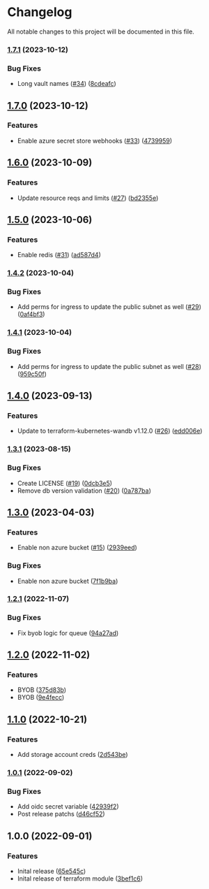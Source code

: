 # Changelog

All notable changes to this project will be documented in this file.

### [1.7.1](https://github.com/wandb/terraform-azurerm-wandb/compare/v1.7.0...v1.7.1) (2023-10-12)


### Bug Fixes

* Long vault names ([#34](https://github.com/wandb/terraform-azurerm-wandb/issues/34)) ([8cdeafc](https://github.com/wandb/terraform-azurerm-wandb/commit/8cdeafc8637041bc8f4eb32cf641ab91655b7335))

## [1.7.0](https://github.com/wandb/terraform-azurerm-wandb/compare/v1.6.0...v1.7.0) (2023-10-12)


### Features

* Enable azure secret store webhooks ([#33](https://github.com/wandb/terraform-azurerm-wandb/issues/33)) ([4739959](https://github.com/wandb/terraform-azurerm-wandb/commit/47399593843b6725c4eca5470ea471a0f3747033))

## [1.6.0](https://github.com/wandb/terraform-azurerm-wandb/compare/v1.5.0...v1.6.0) (2023-10-09)


### Features

* Update resource reqs and limits ([#27](https://github.com/wandb/terraform-azurerm-wandb/issues/27)) ([bd2355e](https://github.com/wandb/terraform-azurerm-wandb/commit/bd2355edc497fd00934890e8d0203c3222ebe7fd))

## [1.5.0](https://github.com/wandb/terraform-azurerm-wandb/compare/v1.4.2...v1.5.0) (2023-10-06)


### Features

* Enable redis ([#31](https://github.com/wandb/terraform-azurerm-wandb/issues/31)) ([ad587d4](https://github.com/wandb/terraform-azurerm-wandb/commit/ad587d46cc2b2a326dd99f51ce389cb6976ad166))

### [1.4.2](https://github.com/wandb/terraform-azurerm-wandb/compare/v1.4.1...v1.4.2) (2023-10-04)


### Bug Fixes

* Add perms for ingress to update the public subnet as well ([#29](https://github.com/wandb/terraform-azurerm-wandb/issues/29)) ([0af4bf3](https://github.com/wandb/terraform-azurerm-wandb/commit/0af4bf3310979e972cd04e19ee6d06cfec313742))

### [1.4.1](https://github.com/wandb/terraform-azurerm-wandb/compare/v1.4.0...v1.4.1) (2023-10-04)


### Bug Fixes

* Add perms for ingress to update the public subnet as well ([#28](https://github.com/wandb/terraform-azurerm-wandb/issues/28)) ([959c50f](https://github.com/wandb/terraform-azurerm-wandb/commit/959c50fe3a7379dd37350443d1b14787d9587ba2))

## [1.4.0](https://github.com/wandb/terraform-azurerm-wandb/compare/v1.3.1...v1.4.0) (2023-09-13)


### Features

* Update to terraform-kubernetes-wandb v1.12.0 ([#26](https://github.com/wandb/terraform-azurerm-wandb/issues/26)) ([edd006e](https://github.com/wandb/terraform-azurerm-wandb/commit/edd006e94c4cba4c4504def73ec2b45f3435f551))

### [1.3.1](https://github.com/wandb/terraform-azurerm-wandb/compare/v1.3.0...v1.3.1) (2023-08-15)


### Bug Fixes

* Create LICENSE ([#19](https://github.com/wandb/terraform-azurerm-wandb/issues/19)) ([0dcb3e5](https://github.com/wandb/terraform-azurerm-wandb/commit/0dcb3e59573b06c1a0e295ac667b5d90771b2ee6))
* Remove db version validation ([#20](https://github.com/wandb/terraform-azurerm-wandb/issues/20)) ([0a787ba](https://github.com/wandb/terraform-azurerm-wandb/commit/0a787ba69b27a6b12442e1e4936017dd5c6665cc))

## [1.3.0](https://github.com/wandb/terraform-azurerm-wandb/compare/v1.2.1...v1.3.0) (2023-04-03)


### Features

* Enable non azure bucket ([#15](https://github.com/wandb/terraform-azurerm-wandb/issues/15)) ([2939eed](https://github.com/wandb/terraform-azurerm-wandb/commit/2939eedf4a101116c7301f6bad0af3883a07e7c4))


### Bug Fixes

* Enable non azure bucket ([7f1b9ba](https://github.com/wandb/terraform-azurerm-wandb/commit/7f1b9ba558d783d3db65f313f1f729834ca502f5))

### [1.2.1](https://github.com/wandb/terraform-azurerm-wandb/compare/v1.2.0...v1.2.1) (2022-11-07)


### Bug Fixes

* Fix byob logic for queue ([94a27ad](https://github.com/wandb/terraform-azurerm-wandb/commit/94a27add94e1f7b0f1b06a04750849cdc26ca4fe))

## [1.2.0](https://github.com/wandb/terraform-azurerm-wandb/compare/v1.1.0...v1.2.0) (2022-11-02)


### Features

* BYOB ([375d83b](https://github.com/wandb/terraform-azurerm-wandb/commit/375d83bc9a43e051844b02864be346d8e298106a))
* BYOB ([9e4fecc](https://github.com/wandb/terraform-azurerm-wandb/commit/9e4fecc240ce8f50992490bf5550bb8adff6d586))

## [1.1.0](https://github.com/wandb/terraform-azurerm-wandb/compare/v1.0.1...v1.1.0) (2022-10-21)


### Features

* Add storage account creds ([2d543be](https://github.com/wandb/terraform-azurerm-wandb/commit/2d543bea5562e28591da6e49fa57e98d83d2fa92))

### [1.0.1](https://github.com/wandb/terraform-azurerm-wandb/compare/v1.0.0...v1.0.1) (2022-09-02)


### Bug Fixes

* Add oidc secret variable ([42939f2](https://github.com/wandb/terraform-azurerm-wandb/commit/42939f2fcdf8c4012330afcdefa13819d6f87b1e))
* Post release patchs ([d46cf52](https://github.com/wandb/terraform-azurerm-wandb/commit/d46cf52599d3364ec37b155f2f65e516838589ce))

## 1.0.0 (2022-09-01)


### Features

* Inital release ([65e545c](https://github.com/wandb/terraform-azurerm-wandb/commit/65e545cad260bf7b8b0940d77628b64304895fcf))
* Inital release of terraform module ([3bef1c6](https://github.com/wandb/terraform-azurerm-wandb/commit/3bef1c6d6654c405350385fe1bd517fdc77808ea))
